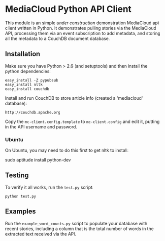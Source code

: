 MediaCloud Python API Client
============================

This module is an simple *under construction* demonstration MediaCloud api client written 
in Python.  It demonstrates pulling stories via the MediaCloud API, processing them via an 
event subscription to add metadata, and storing all the metadata to a CouchDB document 
database.

Installation
------------

Make sure you have Python > 2.6 (and setuptools) and then install the python dependencies:
    
    easy_install -Z pypubsub
    easy_install nltk
    easy_install couchdb
    
Install and run CouchDB to store article info (created a 'mediacloud' database):

    http://couchdb.apache.org

Copy the `mc-client.config.template` to `mc-client.config` and edit it, putting in the 
API username and password.

### Ubuntu

On Ubuntu, you may need to do this first to get nltk to install:

  sudo aptitude install python-dev
  

Testing
-------

To verify it all works, run the `test.py` script:

    python test.py 

Examples
--------

Run the `example_word_counts.py` script to populate your database with recent stories, 
including a column that is the total number of words in the extracted text received via
the API.
